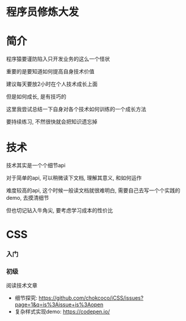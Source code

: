 # 程序员修炼大发

# 简介

程序猿要谨防陷入只开发业务的这么一个怪状

重要的是要知道如何提高自身技术价值

建议每天要放2小时在个人技术成长上面

但是如何成长, 是有技巧的

这里我尝试总结一下自身对各个技术如何训练的一个成长方法

要持续练习, 不然很快就会把知识遗忘掉

# 技术

技术其实是一个个细节api

对于简单的api, 可以稍微读下文档, 理解其意义, 和如何运作

难度较高的api, 这个时候一般读文档就很难明白, 需要自己去写一个个实践的demo, 去摸清细节

但也切记钻入牛角尖, 要考虑学习成本的性价比

# CSS

### 入门



### 初级

阅读技术文章

- 细节探究: https://github.com/chokcoco/iCSS/issues?page=1&q=is%3Aissue+is%3Aopen
- 复杂样式实现demo: https://codepen.io/
